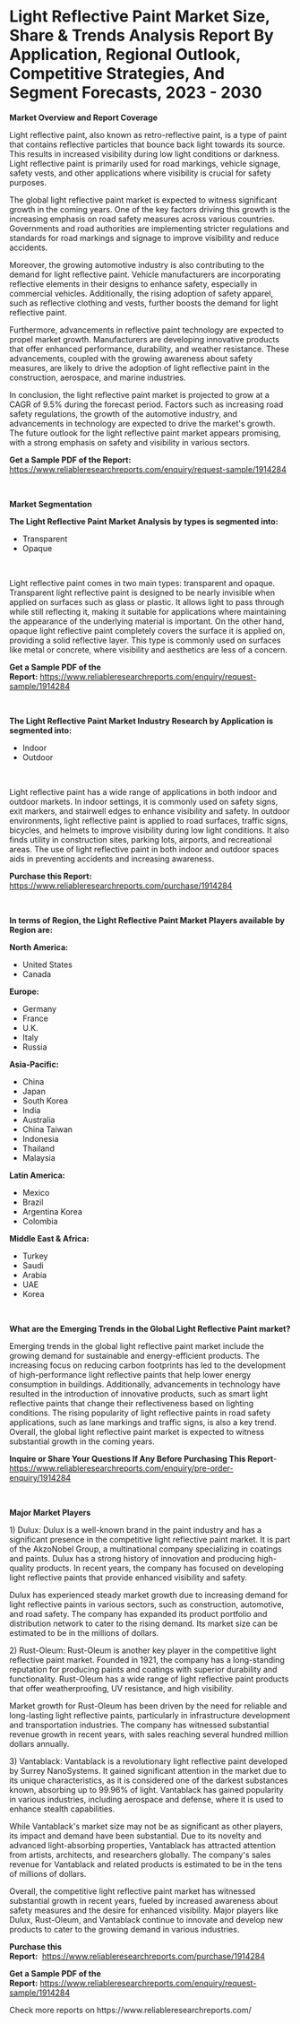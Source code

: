 <p><h1>Light Reflective Paint Market Size, Share & Trends Analysis Report By Application, Regional Outlook, Competitive Strategies, And Segment Forecasts, 2023 - 2030</h1></p><p><strong>Market Overview and Report Coverage</strong></p>
<p><p>Light reflective paint, also known as retro-reflective paint, is a type of paint that contains reflective particles that bounce back light towards its source. This results in increased visibility during low light conditions or darkness. Light reflective paint is primarily used for road markings, vehicle signage, safety vests, and other applications where visibility is crucial for safety purposes.</p><p>The global light reflective paint market is expected to witness significant growth in the coming years. One of the key factors driving this growth is the increasing emphasis on road safety measures across various countries. Governments and road authorities are implementing stricter regulations and standards for road markings and signage to improve visibility and reduce accidents.</p><p>Moreover, the growing automotive industry is also contributing to the demand for light reflective paint. Vehicle manufacturers are incorporating reflective elements in their designs to enhance safety, especially in commercial vehicles. Additionally, the rising adoption of safety apparel, such as reflective clothing and vests, further boosts the demand for light reflective paint.</p><p>Furthermore, advancements in reflective paint technology are expected to propel market growth. Manufacturers are developing innovative products that offer enhanced performance, durability, and weather resistance. These advancements, coupled with the growing awareness about safety measures, are likely to drive the adoption of light reflective paint in the construction, aerospace, and marine industries.</p><p>In conclusion, the light reflective paint market is projected to grow at a CAGR of 9.5% during the forecast period. Factors such as increasing road safety regulations, the growth of the automotive industry, and advancements in technology are expected to drive the market's growth. The future outlook for the light reflective paint market appears promising, with a strong emphasis on safety and visibility in various sectors.</p></p>
<p><strong>Get a Sample PDF of the Report:</strong> <a href="https://www.reliableresearchreports.com/enquiry/request-sample/1914284">https://www.reliableresearchreports.com/enquiry/request-sample/1914284</a></p>
<p>&nbsp;</p>
<p><strong>Market Segmentation</strong></p>
<p><strong>The Light Reflective Paint Market Analysis by types is segmented into:</strong></p>
<p><ul><li>Transparent</li><li>Opaque</li></ul></p>
<p>&nbsp;</p>
<p><p>Light reflective paint comes in two main types: transparent and opaque. Transparent light reflective paint is designed to be nearly invisible when applied on surfaces such as glass or plastic. It allows light to pass through while still reflecting it, making it suitable for applications where maintaining the appearance of the underlying material is important. On the other hand, opaque light reflective paint completely covers the surface it is applied on, providing a solid reflective layer. This type is commonly used on surfaces like metal or concrete, where visibility and aesthetics are less of a concern.</p></p>
<p><strong>Get a Sample PDF of the Report:</strong>&nbsp;<a href="https://www.reliableresearchreports.com/enquiry/request-sample/1914284">https://www.reliableresearchreports.com/enquiry/request-sample/1914284</a></p>
<p>&nbsp;</p>
<p><strong>The Light Reflective Paint Market Industry Research by Application is segmented into:</strong></p>
<p><ul><li>Indoor</li><li>Outdoor</li></ul></p>
<p>&nbsp;</p>
<p><p>Light reflective paint has a wide range of applications in both indoor and outdoor markets. In indoor settings, it is commonly used on safety signs, exit markers, and stairwell edges to enhance visibility and safety. In outdoor environments, light reflective paint is applied to road surfaces, traffic signs, bicycles, and helmets to improve visibility during low light conditions. It also finds utility in construction sites, parking lots, airports, and recreational areas. The use of light reflective paint in both indoor and outdoor spaces aids in preventing accidents and increasing awareness.</p></p>
<p><strong>Purchase this Report:</strong>&nbsp; <a href="https://www.reliableresearchreports.com/purchase/1914284">https://www.reliableresearchreports.com/purchase/1914284</a></p>
<p>&nbsp;</p>
<p><strong>In terms of Region, the Light Reflective Paint Market Players available by Region are:</strong></p>
<p>
    <p> <strong> North America: </strong>
        <ul>
            <li>United States</li>
            <li>Canada</li>
        </ul>
        </p> 
    <p> <strong> Europe: </strong>
        <ul>
            <li>Germany</li>
            <li>France</li>
            <li>U.K.</li>
            <li>Italy</li>
            <li>Russia</li>
        </ul>
        </p> 
    <p> <strong> Asia-Pacific: </strong>
        <ul>
            <li>China</li>
            <li>Japan</li>
            <li>South Korea</li>
            <li>India</li>
            <li>Australia</li>
            <li>China Taiwan</li>
            <li>Indonesia</li>
            <li>Thailand</li>
            <li>Malaysia</li>
        </ul>
        </p> 
    <p> <strong> Latin America: </strong>
        <ul>
            <li>Mexico</li>
            <li>Brazil</li>
            <li>Argentina Korea</li>
            <li>Colombia</li>
        </ul>
        </p> 
    <p> <strong> Middle East & Africa: </strong>
        <ul>
            <li>Turkey</li>
            <li>Saudi</li>
            <li>Arabia</li>
            <li>UAE</li>
            <li>Korea</li>
        </ul>
    </p>
    </p>
<p>&nbsp;</p>
<p><strong>What are the Emerging Trends in the Global Light Reflective Paint market?</strong></p>
<p><p>Emerging trends in the global light reflective paint market include the growing demand for sustainable and energy-efficient products. The increasing focus on reducing carbon footprints has led to the development of high-performance light reflective paints that help lower energy consumption in buildings. Additionally, advancements in technology have resulted in the introduction of innovative products, such as smart light reflective paints that change their reflectiveness based on lighting conditions. The rising popularity of light reflective paints in road safety applications, such as lane markings and traffic signs, is also a key trend. Overall, the global light reflective paint market is expected to witness substantial growth in the coming years.</p></p>
<p><strong>Inquire or Share Your Questions If Any Before Purchasing This Report</strong>- <a href="https://www.reliableresearchreports.com/enquiry/pre-order-enquiry/1914284">https://www.reliableresearchreports.com/enquiry/pre-order-enquiry/1914284</a></p>
<p>&nbsp;</p>
<p><strong>Major Market Players</strong></p>
<p><p>1) Dulux: Dulux is a well-known brand in the paint industry and has a significant presence in the competitive light reflective paint market. It is part of the AkzoNobel Group, a multinational company specializing in coatings and paints. Dulux has a strong history of innovation and producing high-quality products. In recent years, the company has focused on developing light reflective paints that provide enhanced visibility and safety.</p><p>Dulux has experienced steady market growth due to increasing demand for light reflective paints in various sectors, such as construction, automotive, and road safety. The company has expanded its product portfolio and distribution network to cater to the rising demand. Its market size can be estimated to be in the millions of dollars.</p><p>2) Rust-Oleum: Rust-Oleum is another key player in the competitive light reflective paint market. Founded in 1921, the company has a long-standing reputation for producing paints and coatings with superior durability and functionality. Rust-Oleum has a wide range of light reflective paint products that offer weatherproofing, UV resistance, and high visibility.</p><p>Market growth for Rust-Oleum has been driven by the need for reliable and long-lasting light reflective paints, particularly in infrastructure development and transportation industries. The company has witnessed substantial revenue growth in recent years, with sales reaching several hundred million dollars annually.</p><p>3) Vantablack: Vantablack is a revolutionary light reflective paint developed by Surrey NanoSystems. It gained significant attention in the market due to its unique characteristics, as it is considered one of the darkest substances known, absorbing up to 99.96% of light. Vantablack has gained popularity in various industries, including aerospace and defense, where it is used to enhance stealth capabilities.</p><p>While Vantablack's market size may not be as significant as other players, its impact and demand have been substantial. Due to its novelty and advanced light-absorbing properties, Vantablack has attracted attention from artists, architects, and researchers globally. The company's sales revenue for Vantablack and related products is estimated to be in the tens of millions of dollars.</p><p>Overall, the competitive light reflective paint market has witnessed substantial growth in recent years, fueled by increased awareness about safety measures and the desire for enhanced visibility. Major players like Dulux, Rust-Oleum, and Vantablack continue to innovate and develop new products to cater to the growing demand in various industries.</p></p>
<p><strong>Purchase this Report:</strong>&nbsp;&nbsp;<a href="https://www.reliableresearchreports.com/purchase/1914284">https://www.reliableresearchreports.com/purchase/1914284</a></p>
<p></p>
<p><strong>Get a Sample PDF of the Report:</strong>&nbsp;<a href="https://www.reliableresearchreports.com/enquiry/request-sample/1914284">https://www.reliableresearchreports.com/enquiry/request-sample/1914284</a></p>
<p>Check more reports on https://www.reliableresearchreports.com/</p>